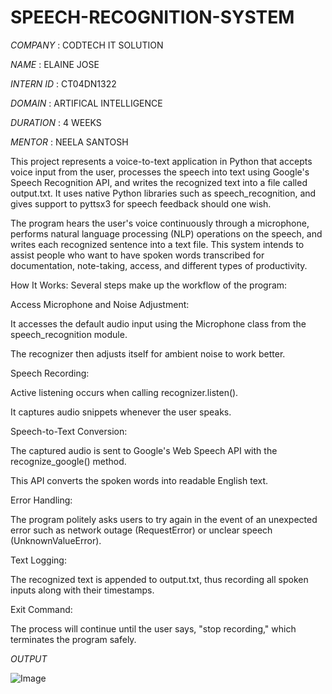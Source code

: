 # SPEECH-RECOGNITION-SYSTEM

*COMPANY* : CODTECH IT SOLUTION

*NAME* : ELAINE JOSE

*INTERN ID* : CT04DN1322

*DOMAIN* : ARTIFICAL INTELLIGENCE

*DURATION* : 4 WEEKS

*MENTOR* : NEELA SANTOSH

This project represents a voice-to-text application in Python that accepts voice input from the user, processes the speech into text using Google's Speech Recognition API, and writes the recognized text into a file called output.txt. It uses native Python libraries such as speech_recognition, and gives support to pyttsx3 for speech feedback should one wish. 

The program hears the user's voice continuously through a microphone, performs natural language processing (NLP) operations on the speech, and writes each recognized sentence into a text file. This system intends to assist people who want to have spoken words transcribed for documentation, note-taking, access, and different types of productivity.

How It Works:
Several steps make up the workflow of the program: 

Access Microphone and Noise Adjustment:

It accesses the default audio input using the Microphone class from the speech_recognition module.

The recognizer then adjusts itself for ambient noise to work better.

Speech Recording:

Active listening occurs when calling recognizer.listen().

It captures audio snippets whenever the user speaks.

Speech-to-Text Conversion:

The captured audio is sent to Google's Web Speech API with the recognize_google() method.

This API converts the spoken words into readable English text.

Error Handling:

The program politely asks users to try again in the event of an unexpected error such as network outage (RequestError) or unclear speech (UnknownValueError).

Text Logging:

The recognized text is appended to output.txt, thus recording all spoken inputs along with their timestamps.

Exit Command:

The process will continue until the user says, "stop recording," which terminates the program safely.

*OUTPUT*

![Image](https://github.com/user-attachments/assets/576cc83b-c220-4da6-89aa-8a524687b81a)
